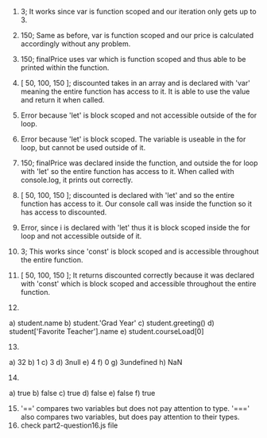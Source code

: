 1. 3; It works since var is function scoped and our iteration only gets up to 3.
2. 150; Same as before, var is function scoped and our price is calculated accordingly without any problem.
3. 150; finalPrice uses var which is function scoped and thus able to be printed within the function.
4. [ 50, 100, 150 ]; discounted takes in an array and is declared with 'var' meaning the entire function has access to it. It is able to use the value and return it when called.
5. Error because 'let' is block scoped and not accessible outside of the for loop.
6. Error because 'let' is block scoped. The variable is useable in the for loop, but cannot be used outside of it.
7. 150; finalPrice was declared inside the function, and outside the for loop with 'let' so the entire function has access to it. When called with console.log, it prints out correctly.
8. [ 50, 100, 150 ]; discounted is declared with 'let' and so the entire function has access to it. Our console call was inside the function so it has access to discounted.
9. Error, since i is declared with 'let' thus it is block scoped inside the for loop and not accessible outside of it.
10. 3; This works since 'const' is block scoped and is accessible throughout the entire function.
11. [ 50, 100, 150 ]; It returns discounted correctly because it was declared with 'const' which is block scoped and accessible throughout the entire function.


12. 
a) student.name
b) student.'Grad Year'
c) student.greeting()
d) student['Favorite Teacher'].name
e) student.courseLoad[0]

13. 
a) 32
b) 1
c) 3
d) 3null
e) 4
f) 0
g) 3undefined
h) NaN

14. 
a) true
b) false
c) true
d) false
e) false
f) true

15. '==' compares two variables but does not pay attention to type. '===' also compares two variables, but does pay attention to their types.
16. check part2-question16.js file


